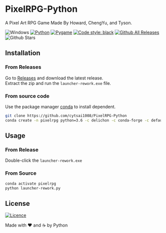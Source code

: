 # PixelRPG-Python

A Pixel Art RPG Game Made By Howard, ChengYu, and Tyson.

![Windows](https://img.shields.io/badge/Windows-0078D6?style=for-the-badge&logo=windows&logoColor=white)
[![Python](https://img.shields.io/badge/python-3670A0?style=for-the-badge&logo=python&logoColor=white)](https://python.org/)
[![Pygame](https://img.shields.io/badge/pygame-green?style=for-the-badge)](https://www.pygame.org/)
[![Code style: black](https://img.shields.io/badge/code%20style-black-000000.svg?style=for-the-badge)](https://github.com/psf/black)
[![Github All Releases](https://img.shields.io/github/downloads/cytsai1008/PixelRPG-Python/total.svg?style=for-the-badge)](https://github.com/cytsai1008/PixelRPG-Python/releases)
![Github Stars](https://img.shields.io/github/stars/cytsai1008/PixelRPG-Python?style=for-the-badge)

## Installation

### From Releases

Go to [Releases](https://github.com/cytsai1008/PixelRPG-Python/releases) and download the latest release.  
Extract the zip and run the `launcher-rework.exe` file.

### From source code

Use the package manager [conda](https://anaconda.org/) to install dependent.

```bash
git clone https://github.com/cytsai1008/PixelRPG-Python
conda create -n pixelrpg python=3.6 -c delichon -c conda-forge -c defaults pyside2 pygame pyautogui requests --no-default-packages
```

## Usage

### From Release

Double-click the `launcher-rework.exe`

### From Source

```bash
conda activate pixelrpg
python launcher-rework.py
```

## License

[![Licence](https://img.shields.io/github/license/cytsai1008/PixelRPG-Python?style=for-the-badge)](./LICENSE)

<bold>Made with ❤ and ☕ by Python</bold>
